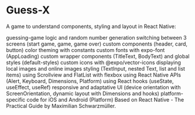 <h1>Guess-X</h1>
A game to understand components, styling and layout in React Native:

guessing-game logic and random number generation
switching between 3 screens (start game, game, game over)
custom components (header, card, button)
color theming with constants
custom fonts with expo-font (AppLoading)
custom wrapper components (TitleText, BodyText) and global styles (default-styles)
custom icons with @expo/vector-icons
displaying local images and online images
styling (TextInput, nested Text, list and list items)
using Scrollview and FlatList with flexbox
using React Native APIs (Alert, Keyboard, Dimensions, Platform)
using React hooks (useState, useEffect, useRef)
responsive and adaptative UI (device orientation with ScreenOrientation, dynamic layout with Dimensions and hooks)
platform-specific code for iOS and Android (Platform)
Based on React Native - The Practical Guide by Maximilian Schwarzmüller.
